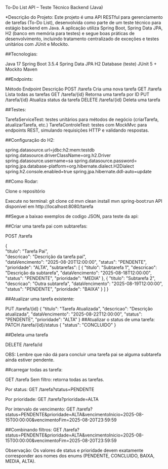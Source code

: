 To-Do List API – Teste Técnico Backend (Java)

*Descrição do Projeto:
Este projeto é uma API RESTful para gerenciamento de tarefas (To-Do List), desenvolvida como parte de um teste técnico para estágio backend em Java.
A aplicação utiliza Spring Boot, Spring Data JPA, H2 (banco em memória para testes) e segue boas práticas de desenvolvimento, 
incluindo tratamento centralizado de exceções e testes unitários com JUnit e Mockito.

##Tecnologias:

Java 17
Spring Boot 3.5.4
Spring Data JPA
H2 Database (teste)
JUnit 5 + Mockito
Maven

##Endpoints:

Método	  Endpoint	    Descrição
POST	   /tarefa	Cria  uma nova tarefa
GET	    /tarefa	Lista   todas as tarefas
GET	    /tarefa/{id}	  Retorna uma tarefa por ID
PUT    	/tarefa/{id}	  Atualiza status da tarefa
DELETE	/tarefa/{id}	  Deleta uma tarefa

##Testes:

TarefaServiceTest: testes unitários para métodos de negócio (criarTarefa, atualizarTarefa, etc.)
TarefaControleTest: testes com MockMvc para endpoints REST, simulando requisições HTTP e validando respostas.

##Configuração do H2:

spring.datasource.url=jdbc:h2:mem:testdb
spring.datasource.driverClassName=org.h2.Driver
spring.datasource.username=sa
spring.datasource.password=
spring.jpa.database-platform=org.hibernate.dialect.H2Dialect
spring.h2.console.enabled=true
spring.jpa.hibernate.ddl-auto=update

##Como Rodar:

Clone o repositório

Execute no terminal:
git clone <repositorio>
cd <projeto>
mvn clean install
mvn spring-boot:run
API disponível em http://localhost:8080/tarefa


##Segue a baixao exemplos de codigo JSON, para teste da api: 

##Criar uma tarefa pai com subtarefas:

POST /tarefa

{										
  "titulo": "Tarefa Pai",															
  "descricao": "Descrição da tarefa pai",		
  "dataVencimento": "2025-08-20T12:00:00",
  "status": "PENDENTE",
  "prioridade": "ALTA",
  "subtarefas": [
    {
      "titulo": "Subtarefa 1",
      "descricao": "Descrição da subtarefa",
      "dataVencimento": "2025-08-18T12:00:00",
      "status": "PENDENTE",
      "prioridade": "MEDIA"
    },
    {
      "titulo": "Subtarefa 2",
      "descricao": "Outra subtarefa",
      "dataVencimento": "2025-08-19T12:00:00",
      "status": "PENDENTE",
      "prioridade": "BAIXA"
    }
  ]
}

##Atualizar uma tarefa existente:

PUT /tarefa/{id}
{
  "titulo": "Tarefa Atualizada",
  "descricao": "Descrição atualizada",
  "dataVencimento": "2025-08-22T12:00:00",
  "status": "PENDENTE",
  "prioridade": "ALTA"
}
##Atualizar o status de uma tarefa:
PATCH /tarefa/{id}/status
{
  "status": "CONCLUIDO"
}


##Deleta uma tarefa 

DELETE /tarefa/id


OBS: Lembre que não dá para concluir uma tarefa pai se alguma subtarefa ainda estiver pendente.


##carregar todas as tarefa:

GET /tarefa
Sem filtro: retorna todas as tarefas.

Por status: 
GET /tarefa?status=PENDENTE

Por prioridade:
GET /tarefa?prioridade=ALTA

Por intervalo de vencimento:
GET /tarefa?status=PENDENTE&prioridade=ALTA&vencimentoInicio=2025-08-15T00:00:00&vencimentoFim=2025-08-20T23:59:59

##Combinando filtros:
GET /tarefa?status=PENDENTE&prioridade=ALTA&vencimentoInicio=2025-08-15T00:00:00&vencimentoFim=2025-08-20T23:59:59

Observação: Os valores de status e prioridade devem exatamente corresponder aos nomes dos enums (PENDENTE, CONCLUIDO, BAIXA, MEDIA, ALTA).




